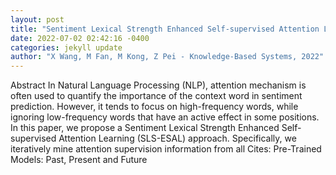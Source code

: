 ```yaml
--- 
layout: post 
title: "Sentiment Lexical Strength Enhanced Self-supervised Attention Learning for sentiment analysis" 
date: 2022-07-02 02:42:16 -0400 
categories: jekyll update 
author: "X Wang, M Fan, M Kong, Z Pei - Knowledge-Based Systems, 2022" 
--- 
```

Abstract In Natural Language Processing (NLP), attention mechanism is often used to quantify the importance of the context word in sentiment prediction. However, it tends to focus on high-frequency words, while ignoring low-frequency words that have an active effect in some positions. In this paper, we propose a Sentiment Lexical Strength Enhanced Self-supervised Attention Learning (SLS-ESAL) approach. Specifically, we iteratively mine attention supervision information from all Cites: Pre-Trained Models: Past, Present and Future